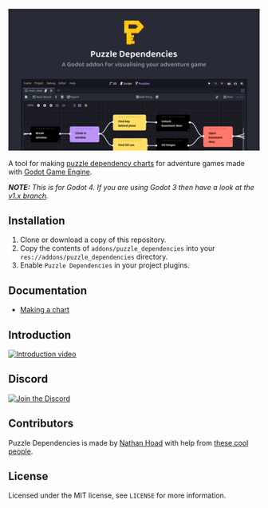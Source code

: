 ![Puzzle Dependencies for Godot](docs/hero.png)

A tool for making [puzzle dependency charts](https://www.grumpygamer.com/puzzle_dependency_charts) for adventure games made with [Godot Game Engine](https://godotengine.org/). 

_**NOTE:** This is for Godot 4. If you are using Godot 3 then have a look at the [v1.x branch](https://github.com/nathanhoad/godot_puzzle_dependencies/tree/v1.x)._

## Installation

1. Clone or download a copy of this repository.
2. Copy the contents of `addons/puzzle_dependencies` into your `res://addons/puzzle_dependencies` directory.
3. Enable `Puzzle Dependencies` in your project plugins.

## Documentation

- [Making a chart](docs/Things.md)

## Introduction

[![Introduction video](docs/tutorial.png)](https://youtu.be/nXXc1XaI15k)

## Discord

[![Join the Discord](docs/discord.svg)](https://discord.gg/zwBVQdJchX)

## Contributors

Puzzle Dependencies is made by [Nathan Hoad](https://nathanhoad.net) with help from [these cool people](https://github.com/nathanhoad/godot_puzzle_dependencies/graphs/contributors).

## License

Licensed under the MIT license, see `LICENSE` for more information.
